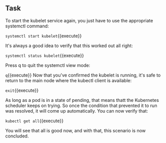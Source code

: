 ## Task

To start the kubelet service again, you just have to use the appropriate systemctl command:

`systemctl start kubelet`{{execute}}

It's always a good idea to verify that this worked out all right:

`systemctl status kubelet`{{execute}}

Press q to quit the systemctl view mode:

`q`{{execute}}
Now that you've confirmed the kubelet is running, it's safe to return to the main node where the kubectl client is available:

`exit`{{execute}}

As long as a pod is in a state of pending, that means thatt the Kubernetes scheduler keeps on trying. So once the condition that prevented it to run was resolved, it will come up automatically. You can now verify that:

`kubectl get all`{{execute}}

You will see that all is good now, and with that, this scenario is now concluded. 

